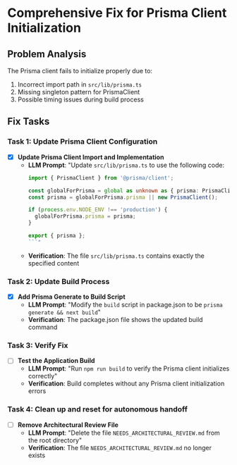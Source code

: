 # Comprehensive Fix for Prisma Client Initialization

## Problem Analysis
The Prisma client fails to initialize properly due to:
1. Incorrect import path in `src/lib/prisma.ts`
2. Missing singleton pattern for PrismaClient
3. Possible timing issues during build process

## Fix Tasks

### Task 1: Update Prisma Client Configuration
- [x] **Update Prisma Client Import and Implementation**
  - **LLM Prompt**: "Update `src/lib/prisma.ts` to use the following code: 
    ```typescript
    import { PrismaClient } from '@prisma/client';
    
    const globalForPrisma = global as unknown as { prisma: PrismaClient };
    const prisma = globalForPrisma.prisma || new PrismaClient();
    
    if (process.env.NODE_ENV !== 'production') {
      globalForPrisma.prisma = prisma;
    }
    
    export { prisma };
    ```"
  - **Verification**: The file `src/lib/prisma.ts` contains exactly the specified content

### Task 2: Update Build Process
- [x] **Add Prisma Generate to Build Script**
  - **LLM Prompt**: "Modify the `build` script in package.json to be `prisma generate && next build`"
  - **Verification**: The package.json file shows the updated build command

### Task 3: Verify Fix
- [ ] **Test the Application Build**
  - **LLM Prompt**: "Run `npm run build` to verify the Prisma client initializes correctly"
  - **Verification**: Build completes without any Prisma client initialization errors

### Task 4: Clean up and reset for autonomous handoff
- [ ] **Remove Architectural Review File**
  - **LLM Prompt**: "Delete the file `NEEDS_ARCHITECTURAL_REVIEW.md` from the root directory"
  - **Verification**: The file `NEEDS_ARCHITECTURAL_REVIEW.md` no longer exists